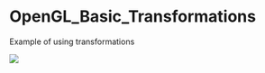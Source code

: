 # OpenGL_Basic_Transformations
Example of using transformations

![](E:\OpenGL_gifs\gif\OpenGL_Transformation.gif)
